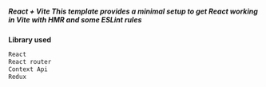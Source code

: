 ##### React + Vite This template provides a minimal setup to get React working in Vite with HMR and some ESLint rules

**Library used**
```markdown
React 
React router
Context Api
Redux
```

